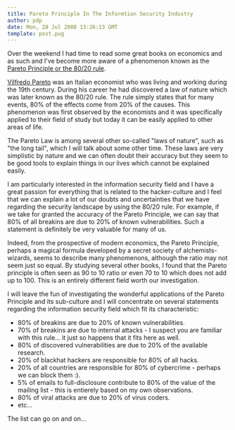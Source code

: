 ```yaml
---
title: Pareto Principle In The Informtion Security Industry
author: pdp
date: Mon, 28 Jul 2008 13:26:13 GMT
template: post.pug
---
```


Over the weekend I had time to read some great books on economics and as such and I've become more aware of a phenomenon known as the [Pareto Principle or the 80/20 rule](http://en.wikipedia.org/wiki/Pareto_principle).

[Vilfredo Pareto](http://en.wikipedia.org/wiki/Vilfredo_Pareto) was an Italian economist who was living and working during the 19th century. During his career he had discovered a law of nature which was later known as the 80/20 rule. The rule simply states that for many events, 80% of the effects come from 20% of the causes. This phenomenon was first observed by the economists and it was specifically applied to their field of study but today it can be easily applied to other areas of life.

The Pareto Law is among several other so-called "laws of nature", such as "the long tail", which I will talk about some other time. These laws are very simplistic by nature and we can often doubt their accuracy but they seem to be good tools to explain things in our lives which cannot be explained easily.

I am particularly interested in the information security field and I have a great passion for everything that is related to the hacker-culture and I feel that we can explain a lot of our doubts and uncertainties that we have regarding the security landscape by using the 80/20 rule. For example, if we take for granted the accuracy of the Pareto Principle, we can say that 80% of all breakins are due to 20% of known vulnerabilities. Such a statement is definitely be very valuable for many of us.

Indeed, from the prospective of modern economics, the Pareto Principle, perhaps a magical formula developed by a secret society of alchemists-wizards, seems to describe many phenomenons, although the ratio may not seem just so equal. By studying several other books, I found that the Pareto principle is often seen as 90 to 10 ratio or even 70 to 10 which does not add up to 100. This is an entirely different field worth our investigation.

I will leave the fun of investigating the wonderful applications of the Pareto Principle and its sub-culture and I will concentrate on several statements regarding the information security field which fit its characteristic:

* 80% of breakins are due to 20% of known vulnerabilities.
* 70% of breakins are due to internal attacks - I suspect you are familiar with this rule... it just so happens that it fits here as well.
* 80% of discovered vulnerabilities are due to 20% of the available research.
* 20% of blackhat hackers are responsible for 80% of all hacks.
* 20% of all countries are responsible for 80% of cybercrime - perhaps we can block them :).
* 5% of emails to full-disclosure contribute to 80% of the value of the mailing list - this is entierely based on my own observations.
* 80% of viral attacks are due to 20% of virus coders.
* etc...

The list can go on and on...
